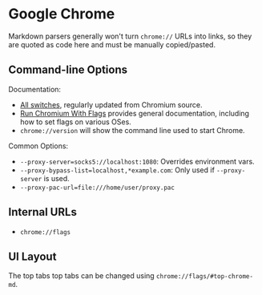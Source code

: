 Google Chrome
=============

Markdown parsers generally won't turn `chrome://` URLs into links, so
they are quoted as code here and must be manually copied/pasted.

Command-line Options
--------------------

Documentation:
- [All switches], regularly updated from Chromium source.
- [Run Chromium With Flags] provides general documentation, including how
  to set flags on various OSes.
- `chrome://version` will show the command line used to start Chrome.

Common Options:
- `--proxy-server=socks5://localhost:1080`: Overrides environment vars.
- `--proxy-bypass-list=localhost,*example.com`: Only used if
  `--proxy-server` is used.
- `--proxy-pac-url=file:///home/user/proxy.pac`


Internal URLs
-------------

- `chrome://flags`


UI Layout
---------

The top tabs top tabs can be changed using `chrome://flags/#top-chrome-md`.



[Run Chromium With Flags]: https://www.chromium.org/developers/how-tos/run-chromium-with-flags
[all switches]: https://peter.sh/experiments/chromium-command-line-switches/
